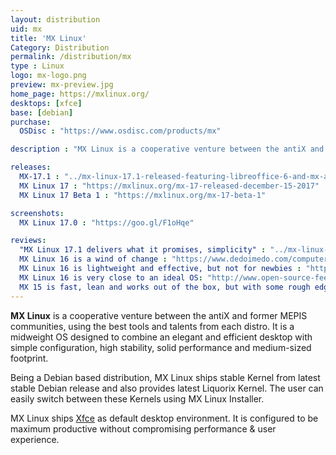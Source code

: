 ```yaml
---
layout: distribution
uid: mx
title: 'MX Linux'
Category: Distribution
permalink: /distribution/mx
type : Linux
logo: mx-logo.png
preview: mx-preview.jpg
home_page: https://mxlinux.org/
desktops: [xfce]
base: [debian]
purchase:
  OSDisc : "https://www.osdisc.com/products/mx"

description : "MX Linux is a cooperative venture between the antiX and former MEPIS communities, using the best tools and talents from each distributions."

releases:
  MX-17.1 : "../mx-linux-17.1-released-featuring-libreoffice-6-and-mx-apps-improvements/"
  MX Linux 17 : "https://mxlinux.org/mx-17-released-december-15-2017"
  MX Linux 17 Beta 1 : "https://mxlinux.org/mx-17-beta-1"

screenshots:
  MX Linux 17.0 : "https://goo.gl/F1oHqe"

reviews:
  "MX Linux 17.1 delivers what it promises, simplicity" : "../mx-linux-17.1-is-a-success-in-delivering-a-simple-os/"
  MX Linux 16 is a wind of change : "https://www.dedoimedo.com/computers/mx-16.html"
  MX Linux 16 is lightweight and effective, but not for newbies : "http://distrowatch.com/weekly.php?issue=20170109#mx"
  MX Linux 16 is very close to an ideal OS: "http://www.open-source-feed.com/2017/02/mx-linux-16-is-very-close-to-ideal.html"
  MX 15 is fast, lean and works out of the box, but with some rough edges : "https://www.dedoimedo.com/computers/mx-15.html"
---
```


**MX Linux** is a cooperative venture between the antiX and former MEPIS communities, using the best tools and talents from each distro. It is a midweight OS designed to combine an elegant and efficient desktop with simple configuration, high stability, solid performance and medium-sized footprint.

Being a Debian based distribution, MX Linux ships stable Kernel from latest stable Debian release and also provides latest Liquorix Kernel. The user can easily switch between these Kernels using MX Linux Installer.

MX Linux ships [Xfce](/desktop/xfce) as default desktop environment. It is configured to be maximum productive without compromising performance & user experience.
